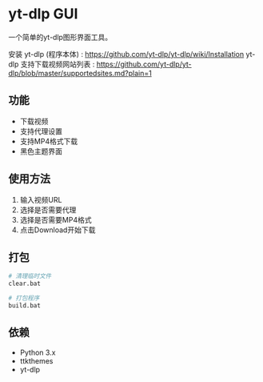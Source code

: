 # yt-dlp GUI

一个简单的yt-dlp图形界面工具。

安装 yt-dlp (程序本体) : https://github.com/yt-dlp/yt-dlp/wiki/Installation
yt-dlp 支持下载视频网站列表 : https://github.com/yt-dlp/yt-dlp/blob/master/supportedsites.md?plain=1

## 功能

- 下载视频
- 支持代理设置
- 支持MP4格式下载
- 黑色主题界面

## 使用方法

1. 输入视频URL
2. 选择是否需要代理
3. 选择是否需要MP4格式
4. 点击Download开始下载

## 打包

```bash
# 清理临时文件
clear.bat

# 打包程序
build.bat
```

## 依赖

- Python 3.x
- ttkthemes
- yt-dlp 
